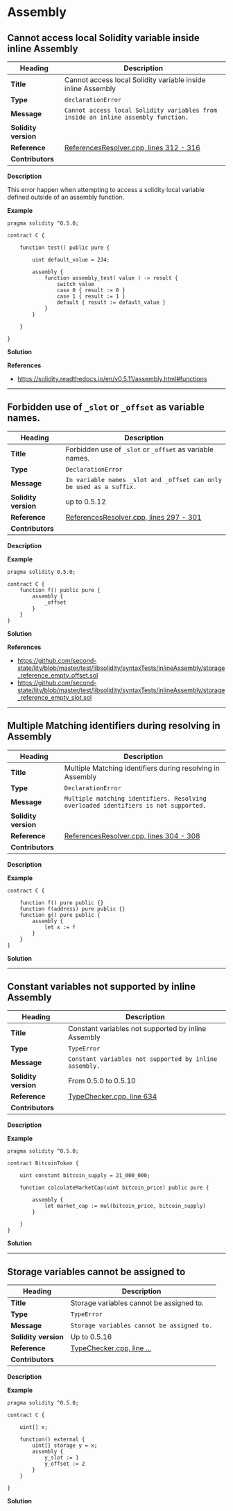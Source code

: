 # Assembly

## Cannot access local Solidity variable inside inline Assembly

|Heading|Description|
|-|-|
|**Title**|Cannot access local Solidity variable inside inline Assembly|
|**Type**|`declarationError`|
|**Message**|```Cannot access local Solidity variables from inside an inline assembly function.```|
|**Solidity version**||
|**Reference**|[ReferencesResolver.cpp, lines 312 - 316](https://github.com/ethereum/solidity/blob/f05805c955f73fd2ea1d14dc9edf14b472631b17/libsolidity/analysis/ReferencesResolver.cpp#L312-L316)|
|**Contributors**||


**Description**

This error happen when attempting to access a solidity local variable defined outside of an assembly function.

**Example**

```
pragma solidity ^0.5.0;

contract C {
    
    function test() public pure {
        
        uint default_value = 234;
        
        assembly {
            function assembly_test( value ) -> result {
                switch value
                case 0 { result := 0 }
                case 1 { result := 1 }
                default { result := default_value }
            }
        }
        
    }
    
}
```

**Solution**


**References**

- https://solidity.readthedocs.io/en/v0.5.11/assembly.html#functions


-----

## Forbidden use of `_slot` or `_offset` as variable names.

|Heading|Description|
|-|-|
|**Title**|Forbidden use of `_slot` or `_offset` as variable names.|
|**Type**|`DeclarationError`|
|**Message**|```In variable names _slot and _offset can only be used as a suffix.```|
|**Solidity version**|up to 0.5.12|
|**Reference**|[ReferencesResolver.cpp, lines 297 - 301](https://github.com/ethereum/solidity/blob/f05805c955f73fd2ea1d14dc9edf14b472631b17/libsolidity/analysis/ReferencesResolver.cpp#L297-L301)|
|**Contributors**||


**Description**


**Example**

```
pragma solidity 0.5.0;

contract C {
    function f() public pure {
        assembly {
            _offset
        }
    }
}
```

**Solution**

**References**

- https://github.com/second-state/lity/blob/master/test/libsolidity/syntaxTests/inlineAssembly/storage_reference_empty_offset.sol
- https://github.com/second-state/lity/blob/master/test/libsolidity/syntaxTests/inlineAssembly/storage_reference_empty_slot.sol


-----

## Multiple Matching identifiers during resolving in Assembly

|Heading|Description|
|-|-|
|**Title**|Multiple Matching identifiers during resolving in Assembly|
|**Type**|`DeclarationError`|
|**Message**|```Multiple matching identifiers. Resolving overloaded identifiers is not supported.```|
|**Solidity version**||
|**Reference**|[ReferencesResolver.cpp, lines 304 - 308](https://github.com/ethereum/solidity/blob/f05805c955f73fd2ea1d14dc9edf14b472631b17/libsolidity/analysis/ReferencesResolver.cpp#L304-L308)|
|**Contributors**||


**Description**

**Example**

```
contract C {
    
    function f() pure public {}
    function f(address) pure public {}
    function g() pure public {
        assembly {
            let x := f
        }
    }
}
```

**Solution**


-----

## Constant variables not supported by inline Assembly

|Heading|Description|
|-|-|
|**Title**|Constant variables not supported by inline Assembly|
|**Type**|`TypeError`|
|**Message**|```Constant variables not supported by inline assembly.```|
|**Solidity version**|From 0.5.0 to 0.5.10|
|**Reference**|[TypeChecker.cpp, line 634]()|
|**Contributors**||


**Description**

**Example**

```
pragma solidity ^0.5.0;

contract BitcoinToken {
    
    uint constant bitcoin_supply = 21_000_000;
    
    function calculateMarketCap(uint bitcoin_price) public pure {
        
        assembly {
            let market_cap := mul(bitcoin_price, bitcoin_supply)    
        }
        
    }
}
```

**Solution**


-----

## Storage variables cannot be assigned to

|Heading|Description|
|-|-|
|**Title**|Storage variables cannot be assigned to.|
|**Type**|`TypeError`|
|**Message**|```Storage variables cannot be assigned to.```|
|**Solidity version**|Up to 0.5.16|
|**Reference**|[TypeChecker.cpp, line ...]()|
|**Contributors**||


**Description**

**Example**

```
pragma solidity ^0.5.0;

contract C {
    
    uint[] x;
    
    function() external {
        uint[] storage y = x;
        assembly {
            y_slot := 1
            y_offset := 2
        }
    }
    
}
```

**Solution**